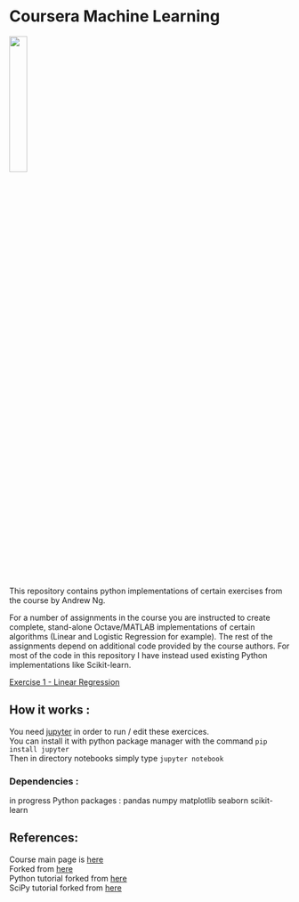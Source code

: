 # Coursera Machine Learning 
<IMG src='https://coursera.s3.amazonaws.com/topics/ml/large-icon.png?auto=format&dpr=1&h=256&w=256&fit=fill&bg=FFF' width=25% height=25%><P>
This repository contains python implementations of certain exercises from the course by Andrew Ng.<P>

For a number of assignments in the course you are instructed to create complete, stand-alone Octave/MATLAB implementations of certain algorithms (Linear and Logistic Regression for example). The rest of the assignments depend on additional code provided by the course authors. For most of the code in this repository I have instead used existing Python implementations like Scikit-learn.<P>

<A href='notebooks/Programming%20Exercise%201%20-%20Linear%20Regression.ipynb'>Exercise 1 - Linear Regression</A><BR>

## How it works :
You need [jupyter](http://jupyter.org/) in order to run / edit these exercices.<br/>
You can install it with python package manager with the command `pip install jupyter`<br/>
Then in directory notebooks simply type `jupyter notebook`

### Dependencies :
in progress
Python packages : pandas numpy matplotlib seaborn scikit-learn 

## References:

Course main page is [here](https://www.coursera.org/learn/machine-learning/home/welcome)<br/>
Forked from [here](https://github.com/JWarmenhoven/Coursera-Machine-Learning)<br/>
Python tutorial forked from [here](https://github.com/rajathkumarmp/Python-Lectures)<br/>
SciPy tutorial forked from [here](https://github.com/kuleshov/cs228-material)